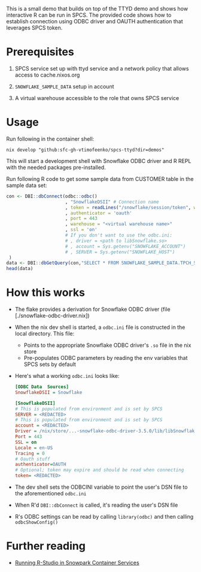 This is a small demo that builds on top of the TTYD demo and shows how
interactive R can be run in SPCS. The provided code shows how to establish
connection using ODBC driver and OAUTH authentication that leverages SPCS token.

# Prerequisites

1. SPCS service set up with ttyd service and a network policy that allows access
   to cache.nixos.org

2. `SNOWFLAKE_SAMPLE_DATA` setup in account
3. A virtual warehouse accessible to the role that owns SPCS service

# Usage

Run following in the container shell:

```shell
nix develop "github:sfc-gh-vtimofeenko/spcs-ttyd?dir=demos"
```

This will start a development shell with Snowflake ODBC driver and R REPL with
the needed packages pre-installed.

Run following R code to get some sample data from CUSTOMER table in the sample
data set:

```R
con <- DBI::dbConnect(odbc::odbc()
                      , "SnowflakeDSII" # Connection name
                      , token = readLines("/snowflake/session/token", warn = FALSE)
                      , authenticator = 'oauth'
                      , port = 443
                      , warehouse = "<virtual warehouse name>"
                      , ssl = 'on'
                      # If you don't want to use the odbc.ini:
                      # , driver = <path to libSnowflake.so>
                      # , account = Sys.getenv("SNOWFLAKE_ACCOUNT")
                      # , SERVER = Sys.getenv("SNOWFLAKE_HOST")
 )
data <- DBI::dbGetQuery(con,"SELECT * FROM SNOWFLAKE_SAMPLE_DATA.TPCH_SF1.CUSTOMER LIMIT 100")
head(data)

```

# How this works

* The flake provides a derivation for Snowflake ODBC driver (file [./snowflake-odbc-driver.nix])
* When the nix dev shell is started, a `odbc.ini` file is constructed in the
  local directory. This file:

  * Points to the appropriate Snowflake ODBC driver's `.so` file in the nix
    store
  * Pre-populates ODBC parameters by reading the env variables that SPCS sets
    by default
* Here's what a working `odbc.ini` looks like:

    ```ini
    [ODBC Data  Sources]
    SnowflakeDSII = Snowflake

    [SnowflakeDSII]
    # This is populated from environment and is set by SPCS
    SERVER = <REDACTED>
    # This is populated from environment and is set by SPCS
    account = <REDACTED>
    Driver = /nix/store/...-snowflake-odbc-driver-3.5.0/lib/libSnowflake.so
    Port = 443
    SSL = on
    Locale = en-US
    Tracing = 0
    # Oauth stuff
    authenticator=OAUTH
    # Optional; token may expire and should be read when connecting
    token= <REDACTED>
    ```

* The dev shell sets the ODBCINI variable to point the user's DSN file to the
  aforementioned `odbc.ini`
* When R'd `DBI::dbConnect` is called, it's reading the user's DSN file
* R's ODBC settings can be read by calling `library(odbc)` and then calling
  `odbcShowConfig()`

# Further reading

* [Running R-Studio in Snowpark Container Services][1]

[1]: https://medium.com/@gabriel.mullen/running-rstudio-in-snowpark-container-services-1a71128b2474
